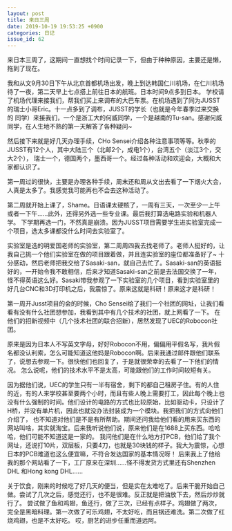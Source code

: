```yaml
---
layout: post
title: 来日三周
date: 2019-10-19 19:53:25 +0900
categories: 日记
issue_id: 62
---
```

来日本三周了，这期间一直想找个时间记录一下，但由于种种原因，主要还是懒，拖到了现在。

我和从文9月30日下午从北京首都机场出发，晚上到达韩国仁川机场，在仁川机场待了一夜，第二天早上七点搭上前往日本的航班。日本时间9点多到日本。
学校请了机场代理来接我们，帮我们买上来调布的大巴车票。在机场遇到了同为JUSST的瑞士小哥Eric。十一点多到了调布，JUSST的学长（也就是今年春季过来交换的
同学）来接我们，一个是浙工大的何威同学，一个是越南的Tu-san。感谢何威同学，在人生地不熟的第一天解答了各种疑问~

然后接下来就是好几天办理手续，CHo Sensei介绍各种注意事项等等。秋季的JUSST有12个人，其中大陆三个（北邮2个，成电1个），台湾五个（淡江3个，交大2个），
瑞士一个，德国两个，墨西哥一个。经过各种活动和欢迎会，大概和大家都认识了。

第一周过的很快，主要是办理各种手续，周末还和周从文出去看了一下烟火大会，人真是太多了。我感觉我可能再也不会去这种活动了。

第二周就开始上课了，Shame。日语课太硬核了，一周有三天，一次至少一上午或者一下午……此外，还得另外选一些专业课。最后我打算选电路实验和机器人学。
下学期再选一门，不然真是崩溃。因为JUSST项目需要学生进实验室完成一个项目，选太多课都没什么时间去实验室了。

实验室是选的明爱国老师的实验室，第二周周四我去找老师了。老师人挺好的，让我自己挑一个他们实验室在做的项目跟着做，并且连实验室的座位都准备好了~
十分感动，然后老师把我交给了Sasaki-san，就自己去忙了。Sasaki-san的英语挺好的，一开始令我不敢相信，后来才知道Sasaki-san之前是去法国交换了一年，
怪不得英语这么好。Sasaki带我参观了一下实验室的几个项目，看到实验室里的好几台CNC和3D打印机之后，我震惊了。原来这就是科研！原来这才是科研！

第一周开Jusst项目的会的时候，Cho Sensei给了我们一个社团的网址，让我们看看有没有什么社团想参加，我看到其中有几个技术的社团，就上网看了一下。
在他们的招新视频中（几个技术社团的联合招新），居然发现了UEC的Robocon社团。

原来是因为日本人不写英文字母，好好Robocon不用，偏偏用平假名写，我片假名都没认利索，怎么可能知道这他妈是Robocon啊。后来我通过邮件跟他们联系了，说想去参观一下。很快他们也回复了，于是就很荣幸的去看了一下他们的情况。
怎么说呢，他们的技术水平不是太高，可能跟他们的工作时间较短有关。

因为据他们说，UEC的学生只有一半有宿舍，剩下的都自己租房子住。有的人住的近，有的人来学校甚至要两个小时，而且有些人晚上需要打工，因此每个晚上也
没有什么强制的时间。他们设计的电路的方式也比较原始，比如驱动卡，只设计了H桥，并没有单片机，因此也就没办法封装成为一个模块。我把我们的方式向他们介绍了，
也不知道对他们是不是有所帮助。期间还问我给他们看的用来买东西的网站叫啥，其实就淘宝。后来我听说他们说，原来他们是在1688上买东西。哈哈哈，他们可能不知道这是一家的。
我问他们是在什么地方打PCB，他们给了我个网址，还说打10片，双层板，只要4刀，也就是30块钱的样子。我大为震惊，心想日本的PCB难道也这么便宜嘛，不符合发达国家的基本情况呀！
后来我上了他给我的那个网站看了一下，工厂原来在深圳……怪不得发货方式里还有Shenzhen DHL 和Hong kong DHL……

关于饮食，刚来的时候吃了好几天的便当，但是实在太难吃了。后来干脆开始自己做。尝试了几次之后，感觉还行，也不是很难。反正就是把油放下去，然后炒炒就行了。
尝试做了鱼和鸡翅，鱼还行，做了三次，已经有点样子。鸡翅做了两次，完全是黑暗料理。第一次做了可乐鸡翅，不太好吃，而且锅还难洗。第二次做了红烧鸡翅，也是不太好吃。
哎，厨艺的进步任重而道远阿。






